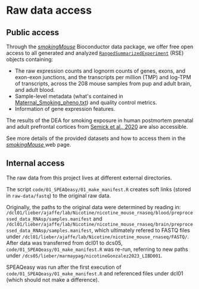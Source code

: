 
# Raw data access


## Public access

Through the [_smokingMouse_](https://bioconductor.org/packages/release/data/experiment/html/smokingMouse.html) Bioconductor data package, we offer free open access to all generated and analyzed  [`RangedSummarizedExperiment`](https://www.bioconductor.org/packages/devel/bioc/vignettes/SummarizedExperiment/inst/doc/SummarizedExperiment.html) (RSE) objects containing:

* The raw expression counts and lognorm counts of genes, exons, and exon-exon junctions, and the transcripts per million (TMP) and log-TPM of transcripts, across the 208 mouse samples from pup and adult brain, and adult blood. 
* Sample-level metadata (what's contained in [Maternal_Smoking_pheno.txt](Maternal_Smoking_pheno.txt)) and quality control metrics.
* Information of gene expression features. 

The results of the DEA for smoking exposure in human postmortem prenatal and adult prefrontal cortices from [Semick et al., 2020](https://www.nature.com/articles/s41380-018-0223-1) are also accessible.

See more details of the provided datasets and how to access them in the [_smokingMouse_ ](http://research.libd.org/smokingMouse/) web page.



## Internal access

The raw data from this project lives at different external directories.

The script `code/01_SPEAQeasy/01_make_manifest.R` creates soft links (stored in `raw-data/fastq`) to the original raw data.

Originally, the paths to the original data were determined by reading in: `/dcl01/lieber/ajaffe/lab/Nicotine/nicotine_mouse_rnaseq/blood/preprocessed_data_RNAsp/samples.manifest` and `/dcl01/lieber/ajaffe/lab/Nicotine/nicotine_mouse_rnaseq/brain/preprocessed_data_RNAsp/samples.manifest`, which ultimately refered to FASTQ files under `/dcl01/lieber/ajaffe/lab/Nicotine/nicotine_mouse_rnaseq/FASTQ/`. After data was transferred from dcl01 to dcs05, `code/01_SPEAQeasy/01_make_manifest.R` was re-run, referring to new paths under `/dcs05/lieber/marmaypag/nicotineGonzalez2023_LIBD001`.

SPEAQeasy was run after the first execution of `code/01_SPEAQeasy/01_make_manifest.R` and referenced files under dcl01 (which should not make a difference).
